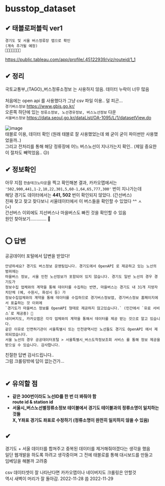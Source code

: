 # busstop_dataset
## ✔ 태블로퍼블릭 ver1 </br>
``` 
경기도 및 서울 버스정류장 맵으로 확인
(계속 추가될 예정)
🔽🔽🔽🔽🔽🔽🔽
```
https://public.tableau.com/app/profile/.45122939/viz/routeid/1_1 </br>

## ✔ 정리 </br>
국토교통부_(TAGO)_버스정류소정보 는 사용하지 않음. 데이터 누락이 너무 많음 </br>
</br>
처음에는 open api 를 사용했다가 그냥 csv 파일 이용.. 덜 피곤... </br>
`경기버스정보` https://www.gbis.go.kr/ </br>
오른쪽 하단에 있는 `정류소정보, 노선경유정보, 버스노선정보` 다운 </br>
`서울버스정보` https://data.seoul.go.kr/dataList/OA-1095/L/1/datasetView.do </br>
</br>
![image](https://user-images.githubusercontent.com/99319638/204149907-7b3d1791-44e9-447d-8b68-5df5f3bcc0cf.png) </br>
태블로 이용, 데이터 확인 (원래 태블로 잘 사용했었는데 왜 굳이 굳이 파이썬만 사용했었을까..) </br>
그리고 전처리를 통해 해당 정류장에 어느 버스노선이 지나가는지 확인.. (제일 중요한 이 절차도 빼먹었음.. 😥)
</br>
## ✔ 정보확인 </br>
아무 지점 `한솔테크노타운`을 찍고 확인해본 결과, 카카오맵에서는 </br>
`'502,900,441,1-2,10,22,301,5,60-1,64,65,777,300'` 번이 지나가는데 </br>
해당 경기도 데이터에서는 **441, 502** 번이 확인되지 않았다. (간선버스) </br>
진짜 찾고 찾고 찾다보니 서울데이터에서 이 버스들을 확인할 수 있었다 ^^ ㅅ </br>
(+) </br>
간선버스 이외에도 지선버스나 마을버스도 빠진 것을 확인할 수 있음 </br>
원인 찾아보기............. 🤯 </br>
</br>
## ⭕ 답변 </br>
공공데이터 포털에서 답변을 받았다!
```
안녕하세요? 경기도 버스정보 운영팀입니다. 경기도에서 OpenAPI 로 제공하고 있는 노선의 범위에는
마을버스 정보, 서울 인천 노선정보가 포함되어 있지 않습니다. 경기도 일반 노선의 경우 경기도가 
정보수집 업체와의 계약을 통해 데이터를 수집하는 반면, 마을버스는 경기도 내 31개 지방자치단체 (예, 수원시, 화성시 등) 가 
정보수집업체와의 계약을 통해 데이터를 수집하므로 경기버스정보앱, 경기버스정보 홈페이지에서 표출하는 것 이외에 
`경기도가 마을버스 정보를 OpenAPI 형태로 제공하지 않고있습니다.` (민간에서 `유료 서비스`로 제공중) 🥲
네이버지도, 카카오맵은 각각 업체와의 계약을 통해서 데이터를 제공 받는 것으로 알고 있습니다. 
같은 이유로 인면허기관이 서울특별시 또는 인천광역시인 노선들도 경기도 OpenAPI 에서 제외되었습니다. 
서울 노선의 경우 공공데이터포털 > 서울특별시_버스도착정보조회 서비스 를 통해 정보 제공을 받으실 수 있습니다. 감사합니다.
```
친절한 답변 감사드립니다.. </br>
그럼 크롤링밖에 답이 없는건가... </br> 
</br>
## ✔ 유의할 점 </br>
- **같은 300번이라도 노선ID를 한 번 더 봐줘야 함** </br>
**route id & station id** </br>
- **서울시_버스노선별정류소정보 테이블에서 경기도 테이블과의 정류소명이 일치하는 것들 </br>
X, Y좌표 경기도 좌표로 수정하기 (정류소명이 완전히 일치하지 않을 수 있음)**</br>
## ✔ </br>
경기도 + 서울 데이터를 합쳐주고 중복된 데이터를 제거해줘야겠다는 생각을 했음 </br>
일단 웹개발을 하도록 하려고 생각중이며 그 전에 태블로를 통해 대시보드를 만들고 </br>
임베딩을 해볼까 고려중 </br>
</br>
csv 데이터셋이 잘 나타난다면 카카오맵이나 네이버지도 크롤링은 안할것 </br>
역시 새벽이 머리가 잘 돌아감.
2022-11-28 씀 2022-11-29 

